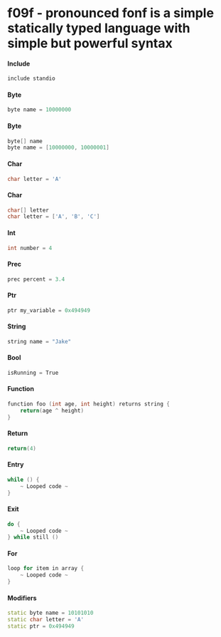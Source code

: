 # f09f - pronounced fonf is a simple statically typed language with simple but powerful syntax

#### Include
```c++
include standio

```
#### Byte
```c++
byte name = 10000000

```
#### Byte
```c++
byte[] name
byte name = [10000000, 10000001]

```
#### Char
```c++
char letter = 'A'

```
#### Char
```c++
char[] letter
char letter = ['A', 'B', 'C']

```
#### Int
```c++
int number = 4

```
#### Prec
```c++
prec percent = 3.4

```
#### Ptr
```c++
ptr my_variable = 0x494949

```
#### String
```c++
string name = "Jake"

```
#### Bool
```c++
isRunning = True

```
#### Function
```c++
function foo (int age, int height) returns string {
	return(age ^ height)
}

```
#### Return
```c++
return(4)

```
#### Entry
```c++
while () {
	~ Looped code ~
}

```
#### Exit
```c++
do {
	~ Looped code ~
} while still ()

```
#### For
```c++
loop for item in array {
	~ Looped code ~
}

```
#### Modifiers
```c++
static byte name = 10101010
static char letter = 'A'
static ptr = 0x494949

```

